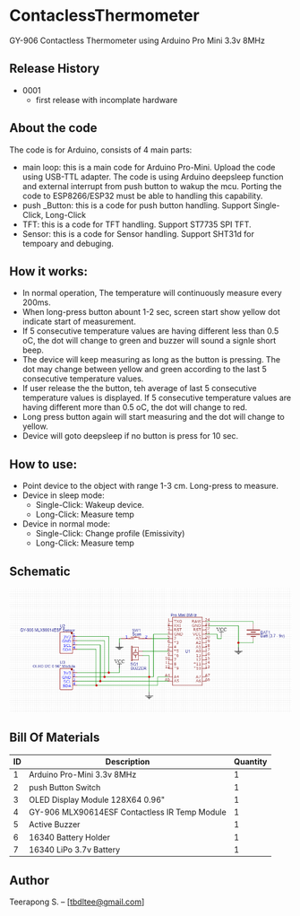 # ContaclessThermometer
GY-906 Contactless Thermometer using Arduino Pro Mini 3.3v 8MHz

## Release History
* 0001
  * first release with incomplate hardware 

## About the code
The code is for Arduino, consists of 4 main parts:
* main loop:     this is a main code for Arduino Pro-Mini. Upload the code using USB-TTL adapter. The code 
                 is using Arduino deepsleep function and external interrupt from push button to wakup the mcu. 
                 Porting the code to ESP8266/ESP32 must be able to handling this capability.
* push _Button:  this is a code for push button handling. Support Single-Click, Long-Click
* TFT:           this is a code for TFT handling. Support ST7735 SPI TFT.
* Sensor:        this is a code for Sensor handling. Support SHT31d for tempoary and debuging.

## How it works:
* In normal operation, The temperature will continuously measure every 200ms.
* When long-press button abount 1-2 sec, screen start show yellow dot indicate start of measurement.
* If 5 consecutive temperature values are having different less than 0.5 oC, the dot will change 
  to green and buzzer will sound a signle short beep.
* The device will keep measuring as long as the button is pressing. The dot may change between 
  yellow and green according to the last 5 consecutive temperature values.
* If user release the the button, teh average of last 5 consecutive temperature values is displayed.
  If 5 consecutive temperature values are having different more than 0.5 oC, the dot will change 
  to red.
* Long press button again will start measuring and the dot will change to yellow.
* Device will goto deepsleep if no button is press for 10 sec. 

## How to use:
* Point device to the object with range 1-3 cm. Long-press to measure.
* Device in sleep mode:
  * Single-Click: Wakeup device.
  * Long-Click:   Measure temp
* Device in normal mode:
  * Single-Click: Change profile (Emissivity)
  * Long-Click:   Measure temp 

## Schematic
![ContactlessThermometerImage](Schematic.png)

## Bill Of Materials

 ID | Description | Quantity
--- | ----------- | --------
  1 | Arduino Pro-Mini 3.3v 8MHz | 1
  2 | push Button Switch | 1
  3 | OLED Display Module 128X64 0.96" | 1
  4 | GY-906 MLX90614ESF Contactless IR Temp Module | 1
  5 | Active Buzzer | 1
  6 | 16340 Battery Holder | 1
  7 | 16340 LiPo 3.7v Battery | 1

## Author
Teerapong S. –  [tbdltee@gmail.com]
